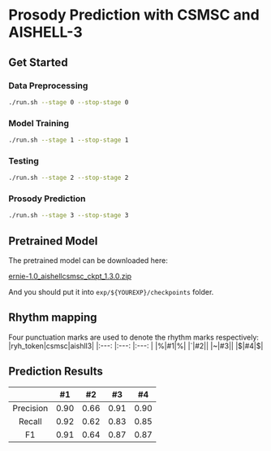 # Prosody Prediction with CSMSC and AISHELL-3

## Get Started
### Data Preprocessing
```bash
./run.sh --stage 0 --stop-stage 0
```
### Model Training
```bash
./run.sh --stage 1 --stop-stage 1
```
### Testing
```bash
./run.sh --stage 2 --stop-stage 2
```
### Prosody Prediction
```bash
./run.sh --stage 3 --stop-stage 3
```
## Pretrained Model
The pretrained model can be downloaded here:

[ernie-1.0_aishellcsmsc_ckpt_1.3.0.zip](https://paddlespeech.bj.bcebos.com/Parakeet/released_models/rhy_predict/ernie-1.0_aishellcsmsc_ckpt_1.3.0.zip)

And you should put it into `exp/${YOUREXP}/checkpoints` folder.

## Rhythm mapping
Four punctuation marks are used to denote the rhythm marks respectively:
|ryh_token|csmsc|aishll3|
|:---: |:---: |:---: |
|%|#1|%|
|`|#2||
|~|#3||
|$|#4|$|

## Prediction Results
|       |  #1  |  #2 |  #3  |  #4  |
|:-----:|:-----:|:-----:|:-----:|:-----:|  
|Precision  |0.90  |0.66  |0.91  |0.90|
|Recall     |0.92  |0.62  |0.83  |0.85|
|F1         |0.91  |0.64  |0.87  |0.87|

